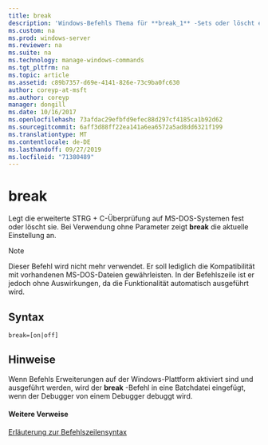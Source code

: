 ```yaml
---
title: break
description: 'Windows-Befehls Thema für **break_1** -Sets oder löscht erweiterte STRG + C-Überprüfung auf MS-DOS-Systemen. Bei Verwendung ohne Parameter zeigt **break** die aktuelle Einstellung an. '
ms.custom: na
ms.prod: windows-server
ms.reviewer: na
ms.suite: na
ms.technology: manage-windows-commands
ms.tgt_pltfrm: na
ms.topic: article
ms.assetid: c89b7357-d69e-4141-826e-73c9ba0fc630
author: coreyp-at-msft
ms.author: coreyp
manager: dongill
ms.date: 10/16/2017
ms.openlocfilehash: 73afdac29efbfd9efec88d297cf4185ca1b92d62
ms.sourcegitcommit: 6aff3d88ff22ea141a6ea6572a5ad8dd6321f199
ms.translationtype: MT
ms.contentlocale: de-DE
ms.lasthandoff: 09/27/2019
ms.locfileid: "71380489"
---
```

# <a name="break"></a>break



Legt die erweiterte STRG + C-Überprüfung auf MS-DOS-Systemen fest oder löscht sie. Bei Verwendung ohne Parameter zeigt **break** die aktuelle Einstellung an.

> [!NOTE]
> Dieser Befehl wird nicht mehr verwendet. Er soll lediglich die Kompatibilität mit vorhandenen MS-DOS-Dateien gewährleisten. In der Befehlszeile ist er jedoch ohne Auswirkungen, da die Funktionalität automatisch ausgeführt wird.

## <a name="syntax"></a>Syntax

```
break=[on|off]
```

## <a name="remarks"></a>Hinweise

Wenn Befehls Erweiterungen auf der Windows-Plattform aktiviert sind und ausgeführt werden, wird der **break** -Befehl in eine Batchdatei eingefügt, wenn der Debugger von einem Debugger debuggt wird.

#### <a name="additional-references"></a>Weitere Verweise

[Erläuterung zur Befehlszeilensyntax](command-line-syntax-key.md)